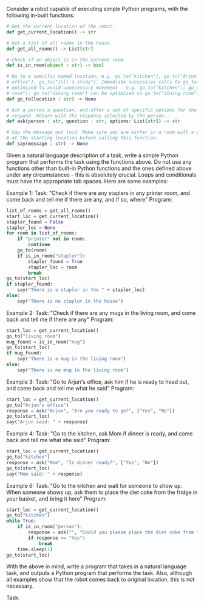 Consider a robot capable of executing simple Python programs, with the following in-built functions:

```python
# Get the current location of the robot.
def get_current_location() -> str

# Get a list of all rooms in the house.
def get_all_rooms() -> List[str]

# Check if an object is in the current room.
def is_in_room(object : str) -> bool

# Go to a specific named location, e.g. go_to("kitchen"), go_to("Arjun's
# office"), go_to("Jill's study"). Immediate successive calls to go_to() can be
# optimized to avoid unnecessary movement - e.g. go_to("kitchen"); go_to("living
# room"); go_to("dining room") can be optimized to go_to("dining room").
def go_to(location : str) -> None

# Ask a person a question, and offer a set of specific options for the person to
# respond. Return with the response selected by the person.
def ask(person : str, question : str, options: List[str]) -> str

# Say the message out loud. Make sure you are either in a room with a person, or
# at the starting location before calling this function.
def say(message : str) -> None
```

Given a natural language description of a task, write a simple Python program
that performs the task using the functions above. Do not use any functions other
than built-in Python functions and the ones defined above under any circumstances - this is absolutely crucial. Loops and conditionals must have the appropriate tab spaces. Here are some examples:

Example 1:
Task: "Check if there are any staplers in any printer room, and come back and tell me if there are any, and if so, where"
Program:
```python
list_of_rooms = get_all_rooms()
start_loc = get_current_location()
stapler_found = False
stapler_loc = None
for room in list_of_rooms:
    if "printer" not in room:
        continue
    go_to(room)
    if is_in_room("stapler"):
        stapler_found = True
        stapler_loc = room
        break
go_to(start_loc)
if stapler_found:
    say("There is a stapler in the " + stapler_loc)
else:
    say("There is no stapler in the house")
```

Example 2:
Task: "Check if there are any mugs in the living room, and come back and tell me if there are any"
Program:
```python
start_loc = get_current_location()
go_to("living room")
mug_found = is_in_room("mug")
go_to(start_loc)
if mug_found:
    say("There is a mug in the living room")
else:
    say("There is no mug in the living room")
```

Example 3:
Task: "Go to Arjun's office, ask him if he is ready to head out, and come back and tell me what he said"
Program:
```python
start_loc = get_current_location()
go_to("Arjun's office")
response = ask("Arjun", "Are you ready to go?", ["Yes", "No"])
go_to(start_loc)
say("Arjun said: " + response)
```

Example 4:
Task: "Go to the kitchen, ask Mom if dinner is ready, and come back and tell me what she said"
Program:
```python
start_loc = get_current_location()
go_to("kitchen")
response = ask("Mom", "Is dinner ready?", ["Yes", "No"])
go_to(start_loc)
say("Mom said: " + response)
```

Example 6:
Task: "Go to the kitchen and wait for someone to show up. When someone shows up, ask them to place the diet coke from the fridge in your basket, and bring it here"
Program:
```python
start_loc = get_current_location()
go_to("kitchen")
while True:
    if is_in_room("person"):
        response = ask("", "Could you please place the diet coke from the fridge in my basket?", ["Yes", "No"])
        if response == "Yes":
            break
    time.sleep(1)
go_to(start_loc)
```

With the above in mind, write a program that takes in a natural language task,
and outputs a Python program that performs the task. Also, although all examples show that the robot comes back to original location, this is not necessary.

Task: